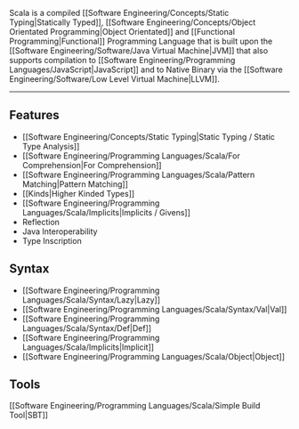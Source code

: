 Scala is a compiled [[Software Engineering/Concepts/Static Typing|Statically Typed]], [[Software Engineering/Concepts/Object Orientated Programming|Object Orientated]] and [[Functional Programming|Functional]] Programming Language that is built upon the [[Software Engineering/Software/Java Virtual Machine|JVM]] that also supports compilation to [[Software Engineering/Programming Languages/JavaScript|JavaScript]] and to Native Binary via the [[Software Engineering/Software/Low Level Virtual Machine|LLVM]].

----

## Features

- [[Software Engineering/Concepts/Static Typing|Static Typing / Static Type Analysis]]
- [[Software Engineering/Programming Languages/Scala/For Comprehension|For Comprehension]]
- [[Software Engineering/Programming Languages/Scala/Pattern Matching|Pattern Matching]]
- [[Kinds|Higher Kinded Types]]
- [[Software Engineering/Programming Languages/Scala/Implicits|Implicits / Givens]]
- Reflection
- Java Interoperability
- Type Inscription

## Syntax

- [[Software Engineering/Programming Languages/Scala/Syntax/Lazy|Lazy]]
- [[Software Engineering/Programming Languages/Scala/Syntax/Val|Val]]
- [[Software Engineering/Programming Languages/Scala/Syntax/Def|Def]]
- [[Software Engineering/Programming Languages/Scala/Implicits|Implicit]]
- [[Software Engineering/Programming Languages/Scala/Object|Object]]

## Tools

[[Software Engineering/Programming Languages/Scala/Simple Build Tool|SBT]]